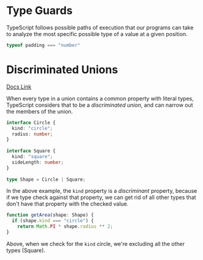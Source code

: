 # Type Guards

TypeScript follows possible paths of execution that our programs can take to analyze the most specific possible type of a value at a given position.

```ts
typeof padding === "number"
```

# Discriminated Unions

[Docs Link](https://www.typescriptlang.org/docs/handbook/2/narrowing.html#discriminated-unions)

When every type in a union contains a common property with literal types, TypeScript considers that to be a _discriminated union_, and can narrow out the members of the union.

```ts
interface Circle {
  kind: "circle";
  radius: number;
}
 
interface Square {
  kind: "square";
  sideLength: number;
}
 
type Shape = Circle | Square;
```

In the above example, the `kind` property is a *discriminant* property, because if we type check against that property, we can get rid of all other types that don't have that property with the checked value.

```ts
function getArea(shape: Shape) {
  if (shape.kind === "circle") {
    return Math.PI * shape.radius ** 2;
}
```

Above, when we check for the `kind` circle, we're excluding all the other types (Square).
